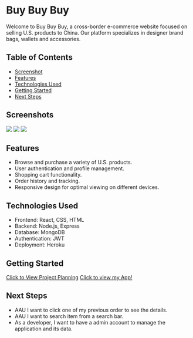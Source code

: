 # Buy Buy Buy

Welcome to Buy Buy Buy, a cross-border e-commerce website focused on selling U.S. products to China. Our platform specializes in designer brand bags, wallets and accessories.

## Table of Contents
- [Screenshot](#screenshots)
- [Features](#features)
- [Technologies Used](#technologies-used)
- [Getting Started](#getting-started)
- [Next Steps](#next-steps)
## Screenshots
<img src="images/homepage.png">
<img src="images/ItemListPage.png">
<img src="images/ItemListPageSmall.png">

## Features
- Browse and purchase a variety of U.S. products.
- User authentication and profile management.
- Shopping cart functionality.
- Order history and tracking.
- Responsive design for optimal viewing on different devices.

## Technologies Used
- Frontend: React, CSS, HTML
- Backend: Node.js, Express
- Database: MongoDB
- Authentication: JWT
- Deployment: Heroku

## Getting Started
[Click to View Project Planning](https://trello.com/b/AYoDcoc5/project-3)
[Click to view my App!](https://buy-buy-buy-18c451710a7a.herokuapp.com/)

## Next Steps
- AAU I want to click one of my previous order to see the details.
- AAU I want to search item from a search bar.
- As a developer, I want to have a admin account to manage the application and its data.
